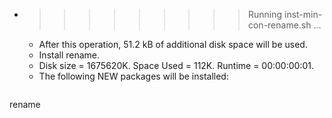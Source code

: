 * >>>>>>>>> Running inst-min-con-rename.sh ...
  * After this operation, 51.2 kB of additional disk space will be used.
  * Install rename.
  * Disk size = 1675620K. Space Used = 112K. Runtime = 00:00:00:01.
  * The following NEW packages will be installed:
  ```bash
rename
  ```
